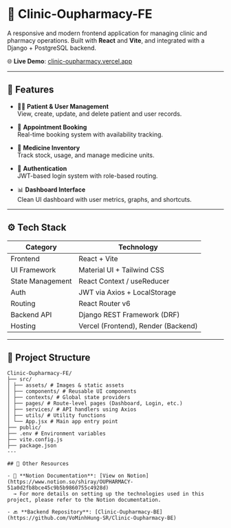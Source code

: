 # 🏥 Clinic-Oupharmacy-FE

A responsive and modern frontend application for managing clinic and pharmacy operations. Built with **React** and **Vite**, and integrated with a Django + PostgreSQL backend.

🌐 **Live Demo**: [clinic-oupharmacy.vercel.app](https://clinic-oupharmacy.vercel.app/)  

---

## 🚀 Features

- 🧑‍⚕️ **Patient & User Management**  
  View, create, update, and delete patient and user records.

- 📅 **Appointment Booking**  
  Real-time booking system with availability tracking.

- 💊 **Medicine Inventory**  
  Track stock, usage, and manage medicine units.

- 🔐 **Authentication**  
  JWT-based login system with role-based routing.

- 📊 **Dashboard Interface**  
  Clean UI dashboard with user metrics, graphs, and shortcuts.

---

## ⚙️ Tech Stack

| Category         | Technology                        |
|------------------|------------------------------------|
| Frontend         | React + Vite                      |
| UI Framework     | Material UI + Tailwind CSS        |
| State Management | React Context / useReducer        |
| Auth             | JWT via Axios + LocalStorage      |
| Routing          | React Router v6                   |
| Backend API      | Django REST Framework (DRF)       |
| Hosting          | Vercel (Frontend), Render (Backend) |

---

## 📁 Project Structure

```
Clinic-Oupharmacy-FE/
├── src/
│ ├── assets/ # Images & static assets
│ ├── components/ # Reusable UI components
│ ├── contexts/ # Global state providers
│ ├── pages/ # Route-level pages (Dashboard, Login, etc.)
│ ├── services/ # API handlers using Axios
│ ├── utils/ # Utility functions
│ └── App.jsx # Main app entry point
├── public/
├── .env # Environment variables
├── vite.config.js
├── package.json
---

## 🔗 Other Resources

- 📄 **Notion Documentation**: [View on Notion](https://www.notion.so/shiray/OUPHARMACY-51a0d2fb8bce45c9b5b9860755c4928d)
  → For more details on setting up the technologies used in this project, please refer to the Notion documentation.

- 🔙 **Backend Repository**: [Clinic-Oupharmacy-BE](https://github.com/VoMinhHung-SR/Clinic-Oupharmacy-BE)

